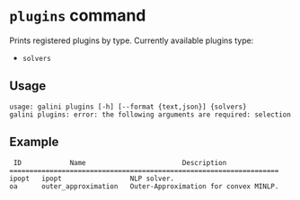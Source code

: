 # `plugins` command

Prints registered plugins by type. Currently available plugins type:

 * `solvers`

## Usage

```
usage: galini plugins [-h] [--format {text,json}] {solvers}
galini plugins: error: the following arguments are required: selection
```

## Example

```
 ID            Name                        Description
===================================================================
ipopt   ipopt                 NLP solver.
oa      outer_approximation   Outer-Approximation for convex MINLP.
```
